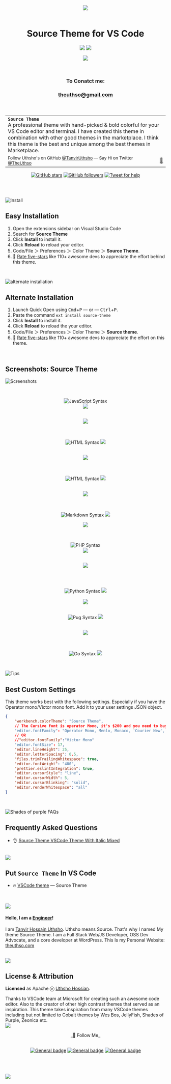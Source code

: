 <div align="center">
<a align="center" href="https:// "><img align="center" src="images/bg-languages.gif" /></a>

<br>
<br>

# Source Theme for VS Code

<a href="https://marketplace.visualstudio.com/items?itemName=THUthsho.source-theme#review-details"><img src="https://vsmarketplacebadge.apphb.com/rating-star/THUthsho.source-theme.svg?style=for-the-badge&colorA=FBBD30&colorB=F2AA08"/></a> <a href="https://marketplace.visualstudio.com/items?itemName=THUthsho.source-theme"><img src="https://vsmarketplacebadge.apphb.com/downloads-short/THUthsho.source-theme.svg?style=for-the-badge&colorA=5DDB61&colorB=4BC74F&label=DOWNLOADS"/></a> <br>

<p align="center">
 <a href="https://"><img src="https://img.shields.io/badge/%20 Made by-Uthsho%20%E2%86%92-gray.svg?colorA=655BE1&colorB=4F44D6&style=for-the-badge"/></a>

 <br><h3>To Conatct me:</h3>
<a href="theuthso.com"><h3>theuthso@gmail.com<h3></a>

 </p>

</div>

<br>

<table width='100%' align="center">
    <tr>
        <td align='left' width='100%' colspan='2'>
            <strong><code>Source Theme</code></strong><br />
            A professional theme with hand-picked & bold colorful for your VS Code editor and terminal. I have created this theme in combination with other good themes in the marketplace. I think this theme is the best and unique among the best themes in Marketplace.
        </td>
    </tr>
    <tr><td><sup> Follow Uthsho's on GitHub <a href='https://github.com/TanvirUthsho'>@TanvirUthsho</a>
     —   Say Hi on Twitter <a href="https://twitter.com/TheUthso">@TheUthso</a></sup></td><td  align='center'> <a  target="_blank" href='https://twitter.com/TheUthso'>👋 </a>
     </td></tr>
</table>

<div align="center">

[![GitHub stars](https://img.shields.io/github/stars/TanvirUthsho/source-theme-vscode.svg?style=social&label=Stars)](https://github.com/TanvirUthsho/source-theme-vscode/stargazers) [![GitHub followers](https://img.shields.io/github/followers/TanvirUthsho.svg?style=social&label=Follow)](https://github.com/TanvirUthsho?tab=followers) [![Tweet for help](https://img.shields.io/twitter/follow/mrahmadawais.svg?style=social&label=Tweet%20@TheUthso)](https://twitter.com/TheUthso)

</div>

<br>
<br>

![Install](https://raw.githubusercontent.com/ahmadawais/shades-of-purple-vscode/master/images/4_install.png)

## Easy Installation

1. Open the extensions sidebar on Visual Studio Code
2. Search for **Source Theme**
3. Click **Install** to install it.
4. Click **Reload** to reload your editor.
5. Code/File ＞ Preferences ＞ Color Theme ＞ **Source Theme**.
6. 🌟 [Rate five-stars](https://marketplace.visualstudio.com/items?itemName=THUthsho.source-theme&ssr=false#review-details) like 110+ awesome devs to appreciate the effort behind this theme.

<br>

![alternate installation](https://raw.githubusercontent.com/ahmadawais/shades-of-purple-vscode/master/images/5_alternate_installation.png)

## Alternate Installation

1. Launch Quick Open using <kbd>Cmd</kbd>+<kbd>P</kbd> — or — <kbd>Ctrl</kbd>+<kbd>P</kbd>.
2. Paste the command `ext install source-theme`
3. Click **Install** to install it.
4. Click **Reload** to reload the your editor.
5. Code/File ＞ Preferences ＞ Color Theme ＞ **Source theme**.
6. 🌟 [Rate five-stars](https://marketplace.visualstudio.com/items?itemName=THUthsho.source-theme&ssr=false#review-details) like 110+ awesome devs to appreciate the effort on this theme.

<br>

## Screenshots: Source Theme

![Screenshots](https://raw.githubusercontent.com/ahmadawais/shades-of-purple-vscode/master/images/8_screenshots.png)

<div align="center">

<br>

![JavaScript Syntax](https://img.shields.io/badge/SYNTAX-JavaScript-gray.svg?colorB=5532F3)
<br>
<img src="images/js.png">

<br>

<img src="images/hr.png">

<br>
<br>
<br>

![HTML Syntax](https://img.shields.io/badge/SYNTAX-HTML-gray.svg?colorB=5532F3)
<img src="images/html.png">

<br>

<img src="images/hr.png">
<br><br><br>

![HTML Syntax](https://img.shields.io/badge/SYNTAX-css-gray.svg?colorB=5532F3)
<img src="images/css.png">

<br>

<img src="images/hr.png">
<br><br><br>

![Markdown Syntax](https://img.shields.io/badge/SYNTAX-Markdown-gray.svg?colorB=5532F3)
<img src="images/markdown.png">
<br>

<img src="images/hr.png">
<br>
<br>
<br>

![PHP Syntax](https://img.shields.io/badge/SYNTAX-PHP-gray.svg?colorB=5532F3)
<br>
<img src="images/php.png">

<br>

<img src="images/hr.png">

<br><br>

![Python Syntax](https://img.shields.io/badge/SYNTAX-Python-gray.svg?colorB=5532F3)
<img src="images/python.png">
<br><br>
<img src="images/hr.png">
<br><br>

![Pug Syntax](https://img.shields.io/badge/SYNTAX-Pug-gray.svg?colorB=5532F3)
<img src="images/pug.png">

<br>
<img src="images/hr.png">

<br><br>
![Go Syntax](https://img.shields.io/badge/SYNTAX-Go-gray.svg?colorB=5532F3)
<img src="images/go.png">

</div>
<br>

![Tips](https://raw.githubusercontent.com/ahmadawais/shades-of-purple-vscode/master/images/6_custom_settings.png)

## Best Custom Settings

This theme works best with the following settings. Especially if you have the Operator mono/Victor mono font. Add it to your user settings JSON object.

```json
{
    "workbench.colorTheme": "Source Theme",
    // The Cursive font is operator Mono, it's $200 and you need to buy it to get the cursive But you can use Victor Mono it's Free and awsome :-)
    "editor.fontFamily": "Operator Mono, Menlo, Monaco, 'Courier New', monospace",
    // OR
    //"editor.fontFamily":"Victor Mono"
    "editor.fontSize": 17,
    "editor.lineHeight": 25,
    "editor.letterSpacing": 0.5,
    "files.trimTrailingWhitespace": true,
    "editor.fontWeight": "400",
    "prettier.eslintIntegration": true,
    "editor.cursorStyle": "line",
    "editor.cursorWidth": 5,
    "editor.cursorBlinking": "solid",
    "editor.renderWhitespace": "all"
}
```

<br>

![Shades of purple FAQs](https://raw.githubusercontent.com/ahmadawais/shades-of-purple-vscode/master/images/7_faq.png)

## Frequently Asked Questions

-   👌 [Source Theme VSCode Theme With Italic Mixed](https://github.com/TanvirUthsho/source-theme-vscode)

<br>

<img src="images/9_put_sop.png">

## Put `Source Theme` In VS Code

-   🔥 [VSCode theme](https://github.com/TanvirUthsho/source-theme-vscode) — Source Theme
    <br>
    <br>
    <br>

<img src="images/10_hello.png">

#### **Hello, I am a [Engineer](https://TheDevCouple.com)**!

I am [Tanvir Hossain Uthsho](https://twitter.com/t.h.uthsho/).
Uthsho means Source. That's why I named My theme Source Theme. I am a Full Stack Web/JS Developer, OSS Dev Advocate, and a core developer at WordPress. This Is my Personal Website:<a href= "WWW.theuthso.com"> theuthso.com</a>

<!-- > #### [**Support our Open Source Projects!**](https://pay.paddle.com/checkout/515568)
> If you'd like us to keep producing professional free and open source software (FOSS). Consider [paying for an hour of my dev-time](https://pay.paddle.com/checkout/515568). We'll spend two hours on open source for each contribution. Yeah, that's right, you pay for one hour and get both of us to spend an hour as a thank you. [Support here →](https://pay.paddle.com/checkout/515568) -->

<br>

<img src="images/12_license.png">

## License & Attribution

**Licensed** as Apache ⓒ [Uthsho Hossian](https://uthshohossain.com/).

Thanks to VSCode team at Microsoft for creating such an awesome code editor. Also to the creator of other high contrast themes that served as an inspiration. This theme takes inspiration from many VSCode themes including but not limited to Cobalt themes by Wes Bos, JellyFish, Shades of Purple,
Zeonica etc.<br>
<img src="images/hr.png">
<div align="center">
_👋 Follow Me_<br><br>

[![General badge](https://img.shields.io/badge/Twitter-1DA1F2?style=for-the-badge&logo=twitter&logoColor=white)](https://twitter.com/TheUthso)
[![General badge](https://img.shields.io/badge/Facebook-1877F2?style=for-the-badge&logo=facebook&logoColor=white)](https://www.facebook.com/profile.php?id=100045095227196)
[![General badge](https://img.shields.io/badge/LinkedIn-0077B5?style=for-the-badge&logo=linkedin&logoColor=white)](https://www.linkedin.com/in/theuthso)
</div>

<br>
<br>
<br>

<img src="images/hr.png">
